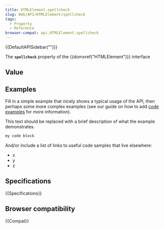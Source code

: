 ```yaml
---
title: HTMLElement.spellcheck
slug: Web/API/HTMLElement/spellcheck
tags:
  - Property
  - Reference
browser-compat: api.HTMLElement.spellcheck
---
```

{{DefaultAPISidebar("")}}

The **`spellcheck`** property of the {{domxref("HTMLElement")}} interface 

## Value



## Examples

Fill in a simple example that nicely shows a typical usage of the API, then perhaps some more complex examples (see our guide on how to add [code examples](/en-US/docs/MDN/Contribute/Structures/Code_examples) for more information).

This text should be replaced with a brief description of what the example demonstrates.

```js
my code block
```

And/or include a list of links to useful code samples that live elsewhere:

*   x
*   y
*   z

## Specifications

{{Specifications}}

## Browser compatibility

{{Compat}}


